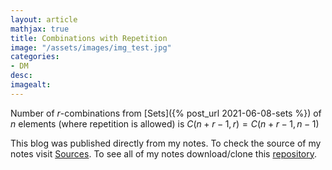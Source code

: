 ```yaml
---
layout: article
mathjax: true
title: Combinations with Repetition
image: "/assets/images/img_test.jpg"
categories:
- DM
desc:   
imagealt: 
---
```


Number of $r$-combinations from [Sets]({% post_url 2021-06-08-sets %}) of $n$ elements (where repetition is allowed) is $C(n+r-1, r) = C(n+r-1, n-1)$


































































































































































































































































































































































This blog was published directly from my notes.
To check the source of my notes visit [Sources](sources.html).
To see all of my notes download/clone this [repository](https://github.com/bovem/CS).